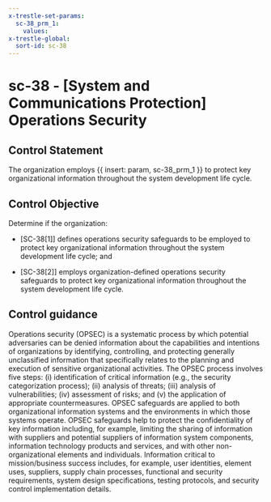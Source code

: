 ```yaml
---
x-trestle-set-params:
  sc-38_prm_1:
    values:
x-trestle-global:
  sort-id: sc-38
---
```


# sc-38 - \[System and Communications Protection\] Operations Security

## Control Statement

The organization employs {{ insert: param, sc-38_prm_1 }} to protect key organizational information throughout the system development life cycle.

## Control Objective

Determine if the organization:

- \[SC-38[1]\] defines operations security safeguards to be employed to protect key organizational information throughout the system development life cycle; and

- \[SC-38[2]\] employs organization-defined operations security safeguards to protect key organizational information throughout the system development life cycle.

## Control guidance

Operations security (OPSEC) is a systematic process by which potential adversaries can be denied information about the capabilities and intentions of organizations by identifying, controlling, and protecting generally unclassified information that specifically relates to the planning and execution of sensitive organizational activities. The OPSEC process involves five steps: (i) identification of critical information (e.g., the security categorization process); (ii) analysis of threats; (iii) analysis of vulnerabilities; (iv) assessment of risks; and (v) the application of appropriate countermeasures. OPSEC safeguards are applied to both organizational information systems and the environments in which those systems operate. OPSEC safeguards help to protect the confidentiality of key information including, for example, limiting the sharing of information with suppliers and potential suppliers of information system components, information technology products and services, and with other non-organizational elements and individuals. Information critical to mission/business success includes, for example, user identities, element uses, suppliers, supply chain processes, functional and security requirements, system design specifications, testing protocols, and security control implementation details.
